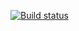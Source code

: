 [![Build status](https://ci.appveyor.com/api/projects/status/kwmgnphsbwvlkklw/branch/main?svg=true)](https://ci.appveyor.com/project/andrianova1308/selenide/branch/main)